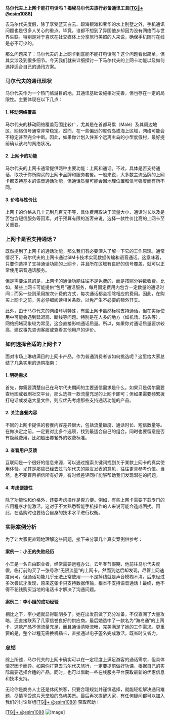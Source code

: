 **马尔代夫上上网卡能打电话吗？揭秘马尔代夫旅行必备通讯工具[[TG💪+ @esim1088](https://t.me/s/esim1088)]**

去马尔代夫度假，除了享受蓝天白云、碧海银滩和奢华的水上别墅之外，手机通讯问题也是很多人关心的重点。毕竟，谁都不想到了异国他乡却因为没有网络而与世界失联。特别是对于喜欢在社交媒体上分享旅行美照的人来说，确保手机随时在线是必不可少的。

那么问题来了：马尔代夫的上上网卡到底能不能打电话呢？这个问题看似简单，但其实涉及到很多细节。今天我们就来详细探讨一下马尔代夫的上网卡功能以及如何选择适合自己的通讯方案。

### 马尔代夫的通讯现状

马尔代夫作为一个热门旅游目的地，其通讯基础设施相对完善，但也存在一定的局限性。主要体现在以下几点：

#### 1. **移动网络覆盖**
马尔代夫的移动网络覆盖范围比较广，尤其是在首都马累（Male）及其周边地区，网络信号通常非常稳定。然而，在一些偏远的度假岛或海上区域，网络可能会不稳定甚至完全中断。因此，如果你计划入住某个远离主岛的小型度假村，最好提前确认该岛的网络状况。

#### 2. **上网卡的功能**
马尔代夫的上网卡通常提供两种主要功能：上网和通话。不过，具体是否支持通话，取决于你所购买的上网卡品牌和服务套餐。一般来说，大多数主流品牌的上网卡都支持基本的语音通话功能，但通话质量可能会因地理位置和信号强度而有所不同。

#### 3. **价格与性价比**
上网卡的价格从几十元到几百元不等，具体费用取决于流量大小、通话时长以及是否包含短信服务等因素。对于预算有限的游客来说，选择一款性价比高的上网卡至关重要。

### 上网卡是否支持通话？

既然提到了上网卡的通话功能，那么我们有必要深入了解一下它的工作原理。通常情况下，马尔代夫的上网卡通过SIM卡技术实现数据传输和语音通话。这意味着，只要你选择了支持通话功能的上网卡，并且所在区域有良好的信号覆盖，就可以正常使用语音通话服务。

但是需要注意的是，上网卡的通话功能往往不是免费的，而是按照分钟数收费。比如，某些上网卡可能提供“包月”通话服务，每月固定费用内包含一定数量的通话时间；而另一些则采用按次计费的方式，每次通话都会扣除相应的费用。因此，在购买上网卡之前，务必仔细阅读相关条款，以免产生不必要的额外开支。

此外，由于马尔代夫的网络环境特殊，有些上网卡虽然标榜支持通话，但在实际使用中可能会遇到延迟高、断线等问题。特别是在人多的地方（如机场、码头等），网络拥堵现象较为常见，这会直接影响通话质量。所以，如果你对通话质量要求较高，建议事先咨询客服或查看其他用户的评价。

### 如何选择合适的上网卡？

面对市场上琳琅满目的上网卡产品，作为普通消费者该如何挑选呢？这里给大家总结了几条实用的选购指南：

#### 1. **明确需求**
首先，你需要清楚自己在马尔代夫期间的主要通信需求是什么。如果只是偶尔需要查地图或者刷社交平台，那么选择一款流量充足的上网卡即可；但如果需要频繁拨打电话或发送大量文件，则应优先考虑那些支持通话功能的产品。

#### 2. **关注套餐内容**
不同的上网卡提供的套餐内容差异很大，包括流量额度、通话时长、短信数量等。在做决定之前，一定要对比多个选项，找到最适合自己的组合。同时也要留意是否有隐藏费用，比如超出套餐外的收费标准。

#### 3. **查看用户反馈**
互联网是一个很好的信息来源，可以通过搜索关键词找到关于某款上网卡的真实使用体验。尤其是那些已经去过马尔代夫的朋友发表的意见，往往更具参考价值。当然，也不要盲目相信所有好评，有时候差评同样能够帮助我们发现潜在的问题。

#### 4. **考虑便捷性**
除了功能性和价格外，还要考虑操作是否方便。例如，有些上网卡需要下载专门的应用程序才能激活，这对于不太熟悉智能手机操作的人来说可能会造成困扰。因此，在选购时也要结合自身的技术水平进行权衡。

### 实际案例分析

为了让大家更直观地理解这些问题，接下来分享几个真实案例供参考：

#### 案例一：小王的失败经历
小王是一名自由职业者，经常需要远程办公。去年春节假期，他前往马尔代夫度假，临行前购买了一张号称“无限流量”的上网卡。然而到达后却发现，尽管上网速度尚可，但通话功能几乎无法正常使用——不是掉线就是声音模糊不清。后来经过多次尝试才发现，原来这张卡只支持数据传输，根本不支持语音通话！最终，他不得不花钱购买当地的电话卡才解决了沟通问题。

#### 案例二：李小姐的成功经验
相比之下，李小姐就显得聪明多了。她在出发前做了充分准备，不仅查阅了大量攻略，还直接联系了几家信誉良好的供应商。最后她选中了一款名为“海岛通”的上网卡，这款产品不但流量充足，而且通话清晰流畅，完美满足了她的工作需求。更重要的是，整个过程无需换机插卡，直接通过电子签名完成激活，既省时又省力。

### 总结

综上所述，马尔代夫的上网卡确实可以在一定程度上满足游客的通话需求，但具体情况因卡而异。如果你打算去马尔代夫旅行，一定要提前做好功课，根据自己的实际需要选择合适的产品。同时，也可以借助一些在线服务平台获取最新的优惠信息和技术支持。

无论你是商务人士还是休闲旅客，只要合理规划并谨慎选择，就能轻松解决通讯难题，尽情享受这片天堂般的岛屿美景。最后再次提醒大家，有任何疑问都可以加入我们的讨论群组[[TG💪+ @esim1088](https://t.me/s/esim1088)] 获取帮助！

[[TG💪+ @esim1088](https://t.me/s/esim1088) ![Image](https://i.postimg.cc/4NQfJmqS/Snipaste-2025-05-13-00-14-12.png)]